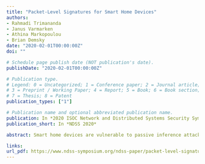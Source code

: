 ```yaml
---
title: "Packet-Level Signatures for Smart Home Devices"
authors:
- Rahmadi Trimananda
- Janus Varmarken
- Athina Markopoulou
- Brian Demsky
date: "2020-02-01T00:00:00Z"
doi: ""

# Schedule page publish date (NOT publication's date).
publishDate: "2020-02-01T00:00:00Z"

# Publication type.
# Legend: 0 = Uncategorized; 1 = Conference paper; 2 = Journal article;
# 3 = Preprint / Working Paper; 4 = Report; 5 = Book; 6 = Book section;
# 7 = Thesis; 8 = Patent
publication_types: ["1"]

# Publication name and optional abbreviated publication name.
publication: In *2020 ISOC Network and Distributed Systems Security Symposium*
publication_short: In *NDSS 2020*

abstract: Smart home devices are vulnerable to passive inference attacks based on network traffic, even in the presence of encryption. In this paper, we present PINGPONG, a tool that can automatically extract packet-level signatures for device events (e.g., light bulb turning ON/OFF) from network traffic. We evaluated PINGPONG on popular smart home devices ranging from smart plugs and thermostats to cameras, voice-activated devices, and smart TVs. We were able to: (1) automatically extract previously unknown signatures that consist of simple sequences of packet lengths and directions; (2) use those signatures to detect the devices or specific events with an average recall of more than 97%; (3) show that the signatures are unique among hundreds of millions of packets of real world network traffic; (4) show that our methodology is also applicable to publicly available datasets; and (5) demonstrate its robustness in different settings: events triggered by local and remote smartphones, as well as by home automation systems.

links:
url_pdf: https://www.ndss-symposium.org/ndss-paper/packet-level-signatures-for-smart-home-devices/
---
```

